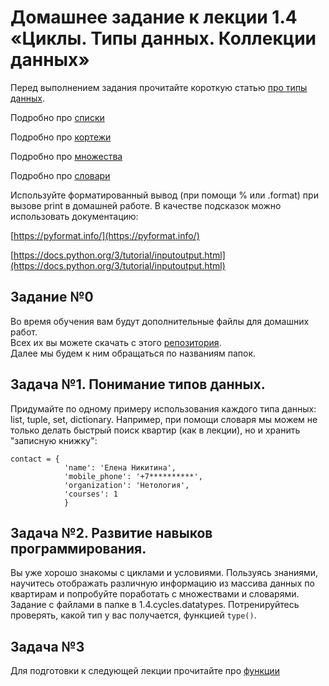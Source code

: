 # Домашнее задание к лекции 1.4 «Циклы. Типы данных. Коллекции данных»

Перед выполнением задания прочитайте короткую статью [про типы данных](https://wombat.org.ua/AByteOfPython/data_structures.html).

Подробно про [списки](https://pythonworld.ru/tipy-dannyx-v-python/spiski-list-funkcii-i-metody-spiskov.html)

Подробно про [кортежи](https://pythonworld.ru/tipy-dannyx-v-python/kortezhi-tuple.html)

Подробно про [множества](https://pythonworld.ru/tipy-dannyx-v-python/mnozhestva-set-i-frozenset.html)

Подробно про [словари](https://pythonworld.ru/tipy-dannyx-v-python/slovari-dict-funkcii-i-metody-slovarej.html)

Используйте форматированный вывод (при помощи % или .format) при вызове print в домашней работе. В качестве подсказок можно использовать документацию:

[https://pyformat.info/](https://pyformat.info/)

[https://docs.python.org/3/tutorial/inputoutput.html](https://docs.python.org/3/tutorial/inputoutput.html)

## Задание №0
Во время обучения вам будут дополнительные файлы для домашних работ.  
Всех их вы можете скачать с этого [репозитория](https://github.com/netology-code/py-homework-basic-files).  
Далее мы будем к ним обращаться по названиям папок.  


## Задача №1. Понимание типов данных.
Придумайте по одному примеру использования каждого типа данных: list, tuple, set, dictionary. Например, при помощи словаря мы можем не только делать быстрый поиск квартир (как в лекции), но и хранить "записную книжку":
```
contact = {
            'name': 'Елена Никитина',
            'mobile_phone': '+7**********',
            'organization': 'Нетология',
            'courses': 1
            }
```

## Задача №2. Развитие навыков программирования.
Вы уже хорошо знакомы с циклами и условиями. Пользуясь знаниями, научитесь отображать различную информацию из массива данных по квартирам и попробуйте поработать с множествами и словарями. Задание с файлами в папке в 1.4.cycles.datatypes. 
Потренируйтесь проверять, какой тип у вас получается, функцией `type()`.

## Задача №3
Для подготовки к следующей лекции прочитайте про [функции](http://pythonicway.com/python-functions)
